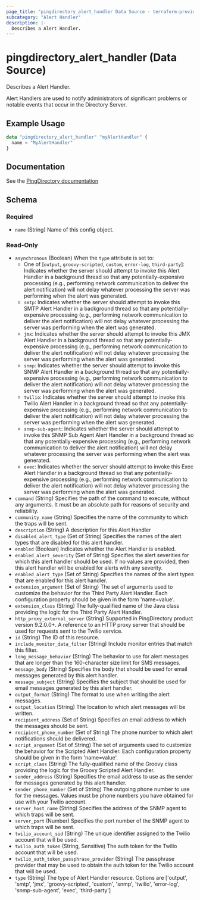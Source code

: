 ```yaml
---
page_title: "pingdirectory_alert_handler Data Source - terraform-provider-pingdirectory"
subcategory: "Alert Handler"
description: |-
  Describes a Alert Handler.
---
```


# pingdirectory_alert_handler (Data Source)

Describes a Alert Handler.

Alert Handlers are used to notify administrators of significant problems or notable events that occur in the Directory Server.

## Example Usage

```terraform
data "pingdirectory_alert_handler" "myAlertHandler" {
  name = "MyAlertHandler"
}
```

## Documentation
See the [PingDirectory documentation](https://docs.pingidentity.com/r/en-us/pingdirectory-93/pd_sync_alert_handlers)

<!-- schema generated by tfplugindocs -->
## Schema

### Required

- `name` (String) Name of this config object.

### Read-Only

- `asynchronous` (Boolean) When the `type` attribute is set to:
  - One of [`output`, `groovy-scripted`, `custom`, `error-log`, `third-party`]: Indicates whether the server should attempt to invoke this Alert Handler in a background thread so that any potentially-expensive processing (e.g., performing network communication to deliver the alert notification) will not delay whatever processing the server was performing when the alert was generated.
  - `smtp`: Indicates whether the server should attempt to invoke this SMTP Alert Handler in a background thread so that any potentially-expensive processing (e.g., performing network communication to deliver the alert notification) will not delay whatever processing the server was performing when the alert was generated.
  - `jmx`: Indicates whether the server should attempt to invoke this JMX Alert Handler in a background thread so that any potentially-expensive processing (e.g., performing network communication to deliver the alert notification) will not delay whatever processing the server was performing when the alert was generated.
  - `snmp`: Indicates whether the server should attempt to invoke this SNMP Alert Handler in a background thread so that any potentially-expensive processing (e.g., performing network communication to deliver the alert notification) will not delay whatever processing the server was performing when the alert was generated.
  - `twilio`: Indicates whether the server should attempt to invoke this Twilio Alert Handler in a background thread so that any potentially-expensive processing (e.g., performing network communication to deliver the alert notification) will not delay whatever processing the server was performing when the alert was generated.
  - `snmp-sub-agent`: Indicates whether the server should attempt to invoke this SNMP Sub Agent Alert Handler in a background thread so that any potentially-expensive processing (e.g., performing network communication to deliver the alert notification) will not delay whatever processing the server was performing when the alert was generated.
  - `exec`: Indicates whether the server should attempt to invoke this Exec Alert Handler in a background thread so that any potentially-expensive processing (e.g., performing network communication to deliver the alert notification) will not delay whatever processing the server was performing when the alert was generated.
- `command` (String) Specifies the path of the command to execute, without any arguments. It must be an absolute path for reasons of security and reliability.
- `community_name` (String) Specifies the name of the community to which the traps will be sent.
- `description` (String) A description for this Alert Handler
- `disabled_alert_type` (Set of String) Specifies the names of the alert types that are disabled for this alert handler.
- `enabled` (Boolean) Indicates whether the Alert Handler is enabled.
- `enabled_alert_severity` (Set of String) Specifies the alert severities for which this alert handler should be used. If no values are provided, then this alert handler will be enabled for alerts with any severity.
- `enabled_alert_type` (Set of String) Specifies the names of the alert types that are enabled for this alert handler.
- `extension_argument` (Set of String) The set of arguments used to customize the behavior for the Third Party Alert Handler. Each configuration property should be given in the form 'name=value'.
- `extension_class` (String) The fully-qualified name of the Java class providing the logic for the Third Party Alert Handler.
- `http_proxy_external_server` (String) Supported in PingDirectory product version 9.2.0.0+. A reference to an HTTP proxy server that should be used for requests sent to the Twilio service.
- `id` (String) The ID of this resource.
- `include_monitor_data_filter` (String) Include monitor entries that match this filter.
- `long_message_behavior` (String) The behavior to use for alert messages that are longer than the 160-character size limit for SMS messages.
- `message_body` (String) Specifies the body that should be used for email messages generated by this alert handler.
- `message_subject` (String) Specifies the subject that should be used for email messages generated by this alert handler.
- `output_format` (String) The format to use when writing the alert messages.
- `output_location` (String) The location to which alert messages will be written.
- `recipient_address` (Set of String) Specifies an email address to which the messages should be sent.
- `recipient_phone_number` (Set of String) The phone number to which alert notifications should be delivered.
- `script_argument` (Set of String) The set of arguments used to customize the behavior for the Scripted Alert Handler. Each configuration property should be given in the form 'name=value'.
- `script_class` (String) The fully-qualified name of the Groovy class providing the logic for the Groovy Scripted Alert Handler.
- `sender_address` (String) Specifies the email address to use as the sender for messages generated by this alert handler.
- `sender_phone_number` (Set of String) The outgoing phone number to use for the messages. Values must be phone numbers you have obtained for use with your Twilio account.
- `server_host_name` (String) Specifies the address of the SNMP agent to which traps will be sent.
- `server_port` (Number) Specifies the port number of the SNMP agent to which traps will be sent.
- `twilio_account_sid` (String) The unique identifier assigned to the Twilio account that will be used.
- `twilio_auth_token` (String, Sensitive) The auth token for the Twilio account that will be used.
- `twilio_auth_token_passphrase_provider` (String) The passphrase provider that may be used to obtain the auth token for the Twilio account that will be used.
- `type` (String) The type of Alert Handler resource. Options are ['output', 'smtp', 'jmx', 'groovy-scripted', 'custom', 'snmp', 'twilio', 'error-log', 'snmp-sub-agent', 'exec', 'third-party']

